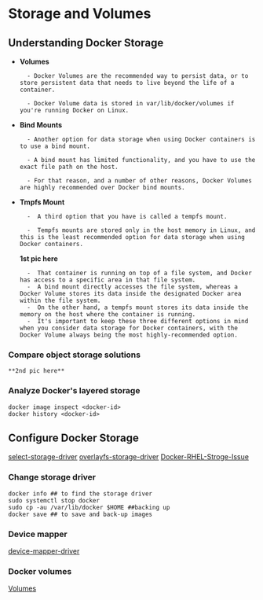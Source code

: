 # Storage and Volumes

## Understanding Docker Storage

* **Volumes**

        - Docker Volumes are the recommended way to persist data, or to store persistent data that needs to live beyond the life of a container. 

        - Docker Volume data is stored in var/lib/docker/volumes if you're running Docker on Linux. 

* **Bind Mounts**

        - Another option for data storage when using Docker containers is to use a bind mount.

        - A bind mount has limited functionality, and you have to use the exact file path on the host. 

        - For that reason, and a number of other reasons, Docker Volumes are highly recommended over Docker bind mounts.

* **Tmpfs Mount**

        -  A third option that you have is called a tempfs mount. 

        -  Tempfs mounts are stored only in the host memory in Linux, and this is the least recommended option for data storage when using Docker containers. 

    **1st pic here**

        -  That container is running on top of a file system, and Docker has access to a specific area in that file system. 
        -  A bind mount directly accesses the file system, whereas a Docker Volume stores its data inside the designated Docker area within the file system.
        -  On the other hand, a tempfs mount stores its data inside the memory on the host where the container is running.
        -  It's important to keep these three different options in mind when you consider data storage for Docker containers, with the Docker Volume always being the most highly-recommended option. 

### Compare object storage solutions

    **2nd pic here**

### Analyze Docker's layered storage

```shell
docker image inspect <docker-id>
docker history <docker-id>
```

## Configure Docker Storage

[select-storage-driver](https://docs.docker.com/storage/storagedriver/select-storage-driver/)
[overlayfs-storage-driver](https://docs.docker.com/storage/storagedriver/overlayfs-driver)
[Docker-RHEL-Stroge-Issue](https://batmat.net/2015/08/26/docker-storage-driver-dont-use-devicemapper/)

### Change storage driver

```shell
docker info ## to find the storage driver
sudo systemctl stop docker
sudo cp -au /var/lib/docker $HOME ##backing up
docker save ## to save and back-up images

```

### Device mapper

[device-mapper-driver](https://docs.docker.com/storage/storagedriver/device-mapper-driver/)

### Docker volumes

[Volumes](https://docs.docker.com/storage/volumes/)
